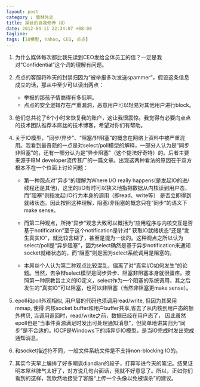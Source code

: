 ```yaml
---
layout: post
category : 儒林外史
title: 屌丝的自我修养（8）
date: 2012-04-11 22:34:07 +08:00
tagline:
tags: [IO模型, Yahoo, CEO, 点点]
---
```


1. 为什么媒体每次都比我先读到CEO发给全体员工的信？一定是我对“Confidential”这个词的理解有问题。

2. 点点的客服将昨天的封禁归因为“被举报多次发送spammer”，假设这条信息成立的话，那从中至少可以读出两点：

    * 举报的那孩子情商得有多低啊。
    * 点点的安全逻辑存在严重漏洞，恶意用户可以轻易对其他用户进行block。 

3.  他们总共花了6个小时来恢复我的账户，这让我很震惊。我觉得有必要向点点的技术团队推荐本屌丝的技术博客，希望对你们有帮助。

4. 关于IO模型，“同步/异步”、“阻塞/非阻塞”的概念在网络上资料中被严重混用。我看到最奇葩的一点是对select/poll模型的解释，一部分人认为是“同步非阻塞”的，还有一部分认为是“异步阻塞”（这个提法好奇特）的。后者主要来源于IBM developer流传甚广的一篇文章。出现这两种看法的原因在于双方根本不在一个位面上讨论问题：

    * 第一种观点对”异步“的理解为Where I/O really happens(是发起IO的进/线程还是其他)，这里的I/O有时可以狭义地指把数据从内核读到用户态，而”阻塞“则指发起I/O行为本身的调用（即read、write等） 是否立即得到就绪状态。因此按照这种理解，阻塞/非阻塞的概念只在”同步“的语义下make sense。

    * 而第二种观点，所持“异步”观念大致可以概括为“应用程序与内核交互是否基于notification”至于这个notification是针对“ 获取IO就绪状态”还是“发生真实IO”，就比较含糊了，甚至是混为一谈的。这种观点之所以认为select/poll是“异步阻塞”，因为select确然是基于异步notification来通知socket就绪状态的，而“阻塞”则是因为select系统调用是阻塞的。

    * 本屌丝个人认为第二种观点比较混乱，偏离了对“真实I/O如何发生”的论题。当然，去争辩select模型是同步异步、阻塞非阻塞本身就很蛋疼。按照第一种原教旨主义的IO定义，select作为一个阻塞的系统调用，其之后发生的“真实IO”可以阻塞，也可以非阻塞（当然非阻塞更make sense）。

5. epoll和poll外观相似, 用户层的代码也须调用read/write, 但因为其采用 mmap, 使得 内核socket buffer和用户buffer共享,省去了从内核到用户态的额外拷贝, 当调用返回时，read/write之前，数据已经在用户态了， 因此虽然epoll也是“当事件资源满足时发出可处理通知消息”，但简单地讲其归为“同步”是不合适的。IOCP是Windows下的纯异步IO模型，是当IO完成时发出完成通知消息。

6. 和socket描述符不同，一般文件系统文件是不支持non-blocking IO的。

7. 其实今天早上编排了好多嘲讽diandian的段子，打算写进今天的笔记。结果证明本屌丝脾气太好了，对方说几句台面话，我就不好意思了。所以，正如你们看到的这样，我欣然地接受了客服“上传一个头像以免被误杀”的建议。

